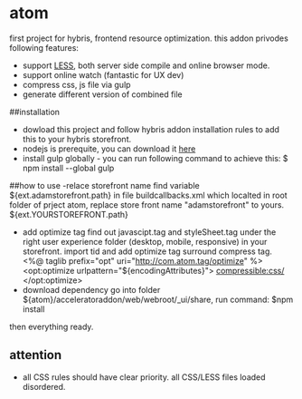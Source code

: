 # atom
first project for hybris, frontend resource optimization.
this addon privodes following features:
- support [LESS](http://lesscss.org/), both server side compile and online browser mode.
- support online watch (fantastic for UX dev)
- compress css, js file via gulp
- generate different version of combined file 

##installation

- dowload this project and follow hybris addon installation rules to add this to your hybris storefront. 
- nodejs is prerequite, you can download it [here](http://www.generalichina.com/)
- install gulp globally - you can run following command to achieve this:
  $ npm install --global gulp

##how to use
-relace storefront name 
find variable ${ext.adamstorefront.path} in file buildcallbacks.xml which localted in root folder of prject atom, replace store front name "adamstorefront" to yours. ${ext.YOURSTOREFRONT.path}
- add optimize tag
find out javascipt.tag and styleSheet.tag under the right user experience folder (desktop, mobile, responsive) in your storefront. import tid and add optimize tag surround compress tag.
<%@ taglib prefix="opt" uri="http://com.atom.tag/optimize" %>
	<opt:optimize urlpattern="${encodingAttributes}">
		<compressible:css/>
	</opt:optimize> 
- download dependency 
 go into folder ${atom}/acceleratoraddon/web/webroot/_ui/share, run command:
  $npm install
 
then everything ready.

## attention
- all CSS rules should have clear priority. all CSS/LESS files loaded disordered.
